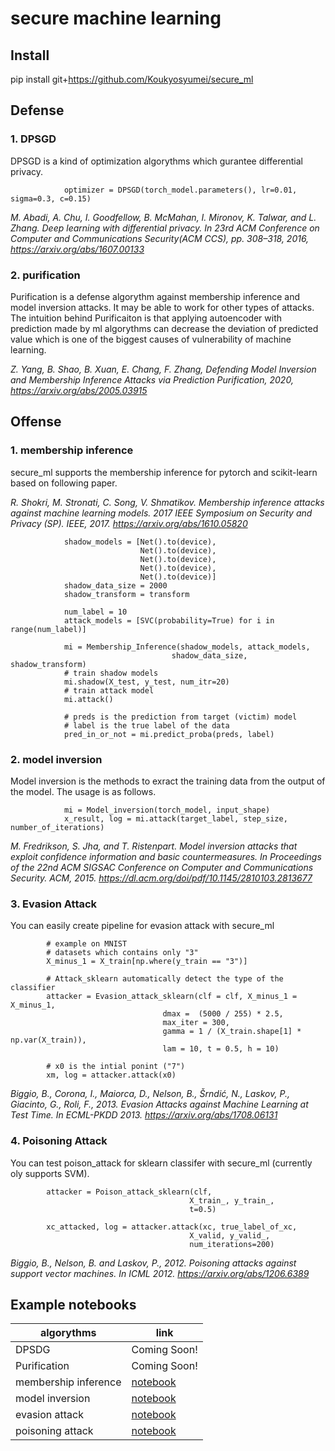 # secure machine learning

## Install

pip install git+https://github.com/Koukyosyumei/secure_ml

## Defense

### 1. DPSGD

DPSGD is a kind of optimization algorythms which gurantee differential privacy.

                optimizer = DPSGD(torch_model.parameters(), lr=0.01, sigma=0.3, c=0.15)

*M. Abadi, A. Chu, I. Goodfellow, B. McMahan, I. Mironov, K. Talwar, and L. Zhang. Deep learning with differential privacy. In 23rd ACM Conference on Computer and Communications Security(ACM CCS), pp. 308–318, 2016, https://arxiv.org/abs/1607.00133*


### 2. purification

Purification is a defense algorythm against membership inference and model inversion attacks.
It may be able to work for other types of attacks. The intuition behind Purificaiton is that
applying autoencoder with prediction made by ml algorythms can decrease the deviation of predicted value which
is one of the biggest causes of vulnerability of machine learning.

*Z. Yang, B. Shao, B. Xuan, E. Chang, F. Zhang, Defending Model Inversion and Membership Inference Attacks via Prediction Purification, 2020, https://arxiv.org/abs/2005.03915*

## Offense

### 1. membership inference

secure_ml supports the membership inference for pytorch and scikit-learn based on following paper.

 *R. Shokri, M. Stronati, C. Song, V. Shmatikov. Membership inference attacks against machine learning models. 2017 IEEE Symposium on Security and Privacy (SP). IEEE, 2017. https://arxiv.org/abs/1610.05820*

                shadow_models = [Net().to(device),
                                 Net().to(device),
                                 Net().to(device),
                                 Net().to(device),
                                 Net().to(device)]
                shadow_data_size = 2000
                shadow_transform = transform

                num_label = 10
                attack_models = [SVC(probability=True) for i in range(num_label)]

                mi = Membership_Inference(shadow_models, attack_models,
                                        shadow_data_size, shadow_transform)
                # train shadow models
                mi.shadow(X_test, y_test, num_itr=20)
                # train attack model
                mi.attack()

                # preds is the prediction from target (victim) model
                # label is the true label of the data
                pred_in_or_not = mi.predict_proba(preds, label)


### 2. model inversion

Model inversion is the methods to exract the training data from the output of the model.
The usage is as follows.

                mi = Model_inversion(torch_model, input_shape)
                x_result, log = mi.attack(target_label, step_size, number_of_iterations)


*M. Fredrikson, S. Jha, and T. Ristenpart. Model inversion attacks that exploit confidence information and basic countermeasures. In Proceedings of the 22nd ACM SIGSAC Conference on Computer and Communications Security. ACM, 2015. https://dl.acm.org/doi/pdf/10.1145/2810103.2813677*

### 3. Evasion Attack

You can easily create pipeline for evasion attack with secure_ml

            # example on MNIST
            # datasets which contains only "3"
            X_minus_1 = X_train[np.where(y_train == "3")]

            # Attack_sklearn automatically detect the type of the classifier
            attacker = Evasion_attack_sklearn(clf = clf, X_minus_1 = X_minus_1,
                                      dmax =  (5000 / 255) * 2.5,
                                      max_iter = 300,
                                      gamma = 1 / (X_train.shape[1] * np.var(X_train)),
                                      lam = 10, t = 0.5, h = 10)

            # x0 is the intial ponint ("7")
            xm, log = attacker.attack(x0)

*Biggio, B., Corona, I., Maiorca, D., Nelson, B., Šrndić, N., Laskov, P., Giacinto, G., Roli, F., 2013. Evasion Attacks against Machine Learning at Test Time. In ECML-PKDD 2013. https://arxiv.org/abs/1708.06131*

### 4. Poisoning Attack

You can test poison_attack for sklearn classifer with secure_ml (currently oly supports SVM).

            attacker = Poison_attack_sklearn(clf,
                                            X_train_, y_train_,
                                            t=0.5)

            xc_attacked, log = attacker.attack(xc, true_label_of_xc,
                                            X_valid, y_valid_,
                                            num_iterations=200)

*Biggio, B., Nelson, B. and Laskov, P., 2012. Poisoning attacks against support vector machines. In ICML 2012. https://arxiv.org/abs/1206.6389*


## Example notebooks

| algorythms           | link                                                                        |
| -------------------- | --------------------------------------------------------------------------- |
| DPSDG                | Coming Soon!                                                                |
| Purification         | Coming Soon!                                                                |
| membership inference | [notebook](example/membership_inference/membership_inference_CIFAR10.ipynb) |
| model inversion      | [notebook](example/model_inversion/example.ipynb)                           |
| evasion attack       | [notebook](example/adversarial_example/example_evasion_attack_svm.ipynb)    |
| poisoning attack     | [notebook](example/adversarial_example/example_poison_attack.ipynb)         |
